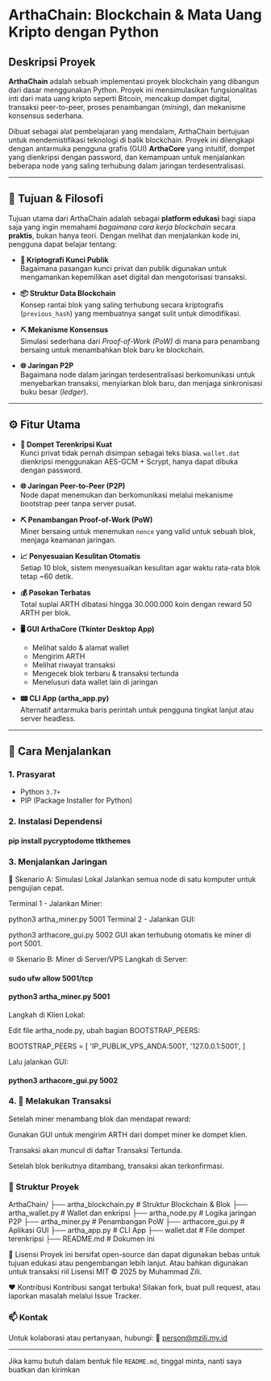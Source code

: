 # ArthaChain: Blockchain & Mata Uang Kripto dengan Python

## Deskripsi Proyek

**ArthaChain** adalah sebuah implementasi proyek blockchain yang dibangun dari dasar menggunakan Python. Proyek ini mensimulasikan fungsionalitas inti dari mata uang kripto seperti Bitcoin, mencakup dompet digital, transaksi peer-to-peer, proses penambangan (*mining*), dan mekanisme konsensus sederhana.

Dibuat sebagai alat pembelajaran yang mendalam, ArthaChain bertujuan untuk mendemistifikasi teknologi di balik blockchain. Proyek ini dilengkapi dengan antarmuka pengguna grafis (GUI) **ArthaCore** yang intuitif, dompet yang dienkripsi dengan password, dan kemampuan untuk menjalankan beberapa node yang saling terhubung dalam jaringan terdesentralisasi.

---

## 🎯 Tujuan & Filosofi

Tujuan utama dari ArthaChain adalah sebagai **platform edukasi** bagi siapa saja yang ingin memahami _bagaimana cara kerja blockchain_ secara **praktis**, bukan hanya teori. Dengan melihat dan menjalankan kode ini, pengguna dapat belajar tentang:

- **🔐 Kriptografi Kunci Publik**  
  Bagaimana pasangan kunci privat dan publik digunakan untuk mengamankan kepemilikan aset digital dan mengotorisasi transaksi.

- **📦 Struktur Data Blockchain**  
  Konsep rantai blok yang saling terhubung secara kriptografis (`previous_hash`) yang membuatnya sangat sulit untuk dimodifikasi.

- **⛏️ Mekanisme Konsensus**  
  Simulasi sederhana dari *Proof-of-Work (PoW)* di mana para penambang bersaing untuk menambahkan blok baru ke blockchain.

- **🌐 Jaringan P2P**  
  Bagaimana node dalam jaringan terdesentralisasi berkomunikasi untuk menyebarkan transaksi, menyiarkan blok baru, dan menjaga sinkronisasi buku besar (*ledger*).

---

## ⚙️ Fitur Utama

- **🔐 Dompet Terenkripsi Kuat**  
  Kunci privat tidak pernah disimpan sebagai teks biasa. `wallet.dat` dienkripsi menggunakan AES-GCM + Scrypt, hanya dapat dibuka dengan password.

- **🌐 Jaringan Peer-to-Peer (P2P)**  
  Node dapat menemukan dan berkomunikasi melalui mekanisme bootstrap peer tanpa server pusat.

- **⛏️ Penambangan Proof-of-Work (PoW)**  
  Miner bersaing untuk menemukan `nonce` yang valid untuk sebuah blok, menjaga keamanan jaringan.

- **📈 Penyesuaian Kesulitan Otomatis**  
  Setiap 10 blok, sistem menyesuaikan kesulitan agar waktu rata-rata blok tetap ~60 detik.

- **💰 Pasokan Terbatas**  
  Total suplai ARTH dibatasi hingga 30.000.000 koin dengan reward 50 ARTH per blok.

- **🖥️ GUI ArthaCore (Tkinter Desktop App)**  
  - Melihat saldo & alamat wallet  
  - Mengirim ARTH  
  - Melihat riwayat transaksi  
  - Mengecek blok terbaru & transaksi tertunda  
  - Menelusuri data wallet lain di jaringan

- **📟 CLI App (artha_app.py)**  
  Alternatif antarmuka baris perintah untuk pengguna tingkat lanjut atau server headless.

---

## 🚀 Cara Menjalankan

### 1. Prasyarat

- Python `3.7+`
- PIP (Package Installer for Python)

### 2. Instalasi Dependensi

#### pip install pycryptodome ttkthemes

### 3. Menjalankan Jaringan

🔁 Skenario A: Simulasi Lokal
Jalankan semua node di satu komputer untuk pengujian cepat.

Terminal 1 - Jalankan Miner:

python3 artha_miner.py 5001
Terminal 2 - Jalankan GUI:

python3 arthacore_gui.py 5002
GUI akan terhubung otomatis ke miner di port 5001.

🌐 Skenario B: Miner di Server/VPS
Langkah di Server:

#### sudo ufw allow 5001/tcp
#### python3 artha_miner.py 5001

Langkah di Klien Lokal:

Edit file artha_node.py, ubah bagian BOOTSTRAP_PEERS:

BOOTSTRAP_PEERS = [
    'IP_PUBLIK_VPS_ANDA:5001',
    '127.0.0.1:5001',
]

Lalu jalankan GUI:

#### python3 arthacore_gui.py 5002

### 4. 💸 Melakukan Transaksi
Setelah miner menambang blok dan mendapat reward:

Gunakan GUI untuk mengirim ARTH dari dompet miner ke dompet klien.

Transaksi akan muncul di daftar Transaksi Tertunda.

Setelah blok berikutnya ditambang, transaksi akan terkonfirmasi.

### 📂 Struktur Proyek

ArthaChain/
├── artha_blockchain.py      # Struktur Blockchain & Blok
├── artha_wallet.py          # Wallet dan enkripsi
├── artha_node.py            # Logika jaringan P2P
├── artha_miner.py           # Penambangan PoW
├── arthacore_gui.py         # Aplikasi GUI
├── artha_app.py             # CLI App
├── wallet.dat               # File dompet terenkripsi
├── README.md                # Dokumen ini

📄 Lisensi
Proyek ini bersifat open-source dan dapat digunakan bebas untuk tujuan edukasi atau pengembangan lebih lanjut. Atau bahkan digunakan untuk transaksi riil
Lisensi MIT © 2025 by Muhammad Zili.

❤️ Kontribusi
Kontribusi sangat terbuka! Silakan fork, buat pull request, atau laporkan masalah melalui Issue Tracker.

### 📫 Kontak
Untuk kolaborasi atau pertanyaan, hubungi:
📧 person@mzili.my.id

---

Jika kamu butuh dalam bentuk file `README.md`, tinggal minta, nanti saya buatkan dan kirimkan

